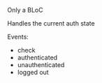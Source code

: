 Only a BLoC

Handles the current auth state

Events:
- check
- authenticated
- unauthenticated
- logged out